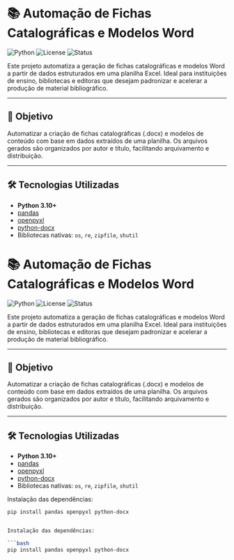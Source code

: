 # 📚 Automação de Fichas Catalográficas e Modelos Word

![Python](https://img.shields.io/badge/Python-3.10%2B-blue)
![License](https://img.shields.io/badge/license-MIT-green)
![Status](https://img.shields.io/badge/status-em%20uso-success)

Este projeto automatiza a geração de fichas catalográficas e modelos Word a partir de dados estruturados em uma planilha Excel. Ideal para instituições de ensino, bibliotecas e editoras que desejam padronizar e acelerar a produção de material bibliográfico.

---

## 🎯 Objetivo

Automatizar a criação de fichas catalográficas (.docx) e modelos de conteúdo com base em dados extraídos de uma planilha. Os arquivos gerados são organizados por autor e título, facilitando arquivamento e distribuição.

---

## 🛠️ Tecnologias Utilizadas

- **Python 3.10+**
- [pandas](https://pandas.pydata.org/)
- [openpyxl](https://openpyxl.readthedocs.io/)
- [python-docx](https://python-docx.readthedocs.io/)
- Bibliotecas nativas: `os`, `re`, `zipfile`, `shutil`

# 📚 Automação de Fichas Catalográficas e Modelos Word

![Python](https://img.shields.io/badge/Python-3.10%2B-blue)
![License](https://img.shields.io/badge/license-MIT-green)
![Status](https://img.shields.io/badge/status-em%20uso-success)

Este projeto automatiza a geração de fichas catalográficas e modelos Word a partir de dados estruturados em uma planilha Excel. Ideal para instituições de ensino, bibliotecas e editoras que desejam padronizar e acelerar a produção de material bibliográfico.

---

## 🎯 Objetivo

Automatizar a criação de fichas catalográficas (.docx) e modelos de conteúdo com base em dados extraídos de uma planilha. Os arquivos gerados são organizados por autor e título, facilitando arquivamento e distribuição.

---

## 🛠️ Tecnologias Utilizadas

- **Python 3.10+**
- [pandas](https://pandas.pydata.org/)
- [openpyxl](https://openpyxl.readthedocs.io/)
- [python-docx](https://python-docx.readthedocs.io/)
- Bibliotecas nativas: `os`, `re`, `zipfile`, `shutil`

Instalação das dependências:

```bash
pip install pandas openpyxl python-docx


Instalação das dependências:

```bash
pip install pandas openpyxl python-docx

